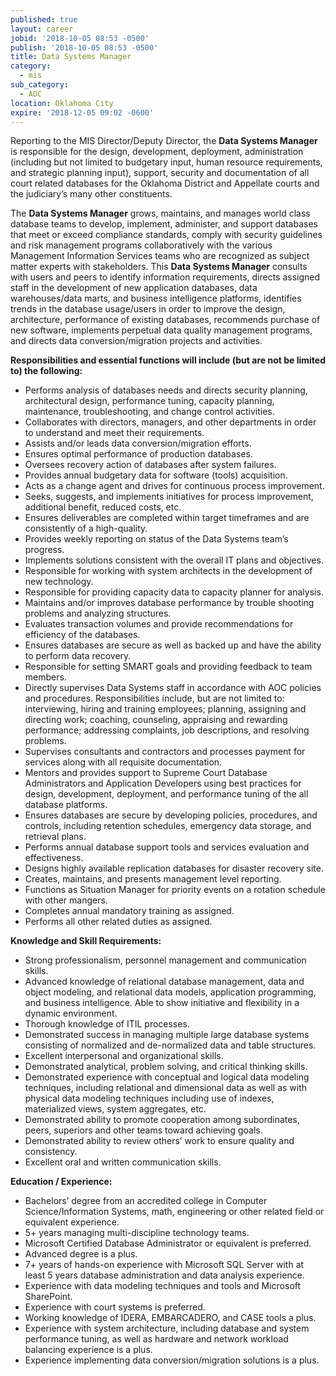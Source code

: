 ```yaml
---
published: true
layout: career
jobid: '2018-10-05 08:53 -0500'
publish: '2018-10-05 08:53 -0500'
title: Data Systems Manager
category:
  - mis
sub_category:
  - AOC
location: Oklahoma City
expire: '2018-12-05 09:02 -0600'
---
```

Reporting to the MIS Director/Deputy Director, the **Data Systems Manager** is responsible for the design, development, deployment, administration (including but not limited to budgetary input, human resource requirements, and strategic planning input), support, security and documentation of all court related databases for the Oklahoma District and Appellate courts and the judiciary’s many other constituents.

The **Data Systems Manager** grows, maintains, and manages world class database teams to develop, implement, administer, and support databases that meet or exceed compliance standards, comply with security guidelines and risk management programs collaboratively with the various Management Information Services teams who are recognized as subject matter experts with stakeholders. This **Data Systems Manager** consults with users and peers to identify information requirements, directs assigned staff in the development of new application databases, data warehouses/data marts, and business intelligence platforms, identifies trends in the database usage/users in order to improve the design, architecture, performance of existing databases, recommends purchase of new software, implements  perpetual data quality management programs, and directs data conversion/migration projects and activities.

**Responsibilities and essential functions will include (but are not be limited to) the following:**
- Performs analysis of databases needs and directs security planning, architectural design, performance tuning, capacity planning, maintenance, troubleshooting, and change control activities.
- Collaborates with directors, managers, and other departments in order to understand and meet their requirements. 
- Assists and/or leads data conversion/migration efforts.
- Ensures optimal performance of production databases. 
- Oversees recovery action of databases after system failures. 
- Provides annual budgetary data for software (tools) acquisition.   
- Acts as a change agent and drives for continuous process improvement. 
- Seeks, suggests, and implements initiatives for process improvement, additional benefit, reduced costs, etc. 
- Ensures deliverables are completed within target timeframes and are consistently of a high-quality. 
- Provides weekly reporting on status of the Data Systems team’s progress.
- Implements solutions consistent with the overall IT plans and objectives. 
- Responsible for working with system architects in the development of new technology.
- Responsible for providing capacity data to capacity planner for analysis.
- Maintains and/or improves database performance by trouble shooting problems and analyzing structures.
- Evaluates transaction volumes and provide recommendations for efficiency of the databases.
- Ensures databases are secure as well as backed up and have the ability to perform data recovery.
- Responsible for setting SMART goals and providing feedback to team members.
- Directly supervises Data Systems staff in accordance with AOC policies and procedures.  Responsibilities include, but are not limited to:  interviewing, hiring and training employees; planning, assigning and directing work; coaching, counseling, appraising and rewarding performance; addressing complaints, job descriptions, and resolving problems.  
- Supervises consultants and contractors and processes payment for services along with all requisite documentation.
- Mentors and provides support to Supreme Court Database Administrators and Application Developers using best practices for design, development, deployment, and performance tuning of the all database platforms.
- Ensures databases are secure by developing policies, procedures, and controls, including retention schedules, emergency data storage, and retrieval plans.
- Performs annual database support tools and services evaluation and effectiveness.
- Designs highly available replication databases for disaster recovery site.
- Creates, maintains, and presents management level reporting.
- Functions as Situation Manager for priority events on a rotation schedule with other mangers.
- Completes annual mandatory training as assigned.
- Performs all other related duties as assigned. 

**Knowledge and Skill Requirements:**
- Strong professionalism, personnel management  and communication skills.
- Advanced knowledge of relational database management, data and object modeling, and relational data models, application programming, and business intelligence.  Able to show initiative and flexibility in a dynamic environment.
- Thorough knowledge of ITIL processes.
- Demonstrated success in managing multiple large database systems consisting of normalized and de-normalized data and table structures.
- Excellent interpersonal and organizational skills.
- Demonstrated analytical, problem solving, and critical thinking skills.
- Demonstrated experience with conceptual and logical data modeling techniques, including relational and dimensional data as well as with physical data modeling techniques including use of indexes, materialized views, system aggregates, etc.
- Demonstrated ability to promote cooperation among subordinates, peers, superiors and other teams toward achieving goals.
- Demonstrated ability to review others’ work to ensure quality and consistency.
- Excellent oral and written communication skills.

**Education / Experience:**
- Bachelors’ degree from an accredited college in Computer Science/Information Systems, math, engineering or other related field or equivalent experience.
- 5+ years managing multi-discipline technology teams.
- Microsoft Certified Database Administrator or equivalent is preferred.
- Advanced degree is a plus.
- 7+ years of hands-on experience with Microsoft SQL Server with at least 5 years database administration and data analysis experience.
- Experience with data modeling techniques and tools and Microsoft SharePoint.
- Experience with court systems is preferred.
- Working knowledge of IDERA, EMBARCADERO, and CASE tools a plus.
- Experience with system architecture, including database and system performance tuning, as well as hardware and network workload balancing experience is a plus.
- Experience implementing data conversion/migration solutions is a plus.
